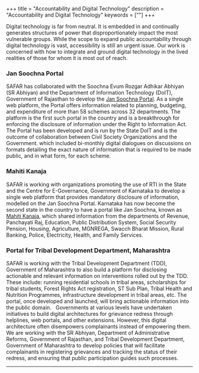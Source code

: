 +++
title = "Accountability and Digital Technology"
description = "Accountability and Digital Technology"
keywords = [""]
+++

Digital technology is far from neutral. It is embedded in and continually generates structures of power that disproportionately impact the most vulnerable groups. While the scope to expand public accountability through digital technology is vast, accessibility is still an urgent issue. Our work is concerned with how to integrate and ground digital technology in the lived realities of those for whom it is most out of reach. 
 
### Jan Soochna Portal 

SAFAR has collaborated with the Soochna Evum Rozgar Adhikar Abhiyan (SR Abhiyan) and the Department of Information Technology (DoIT), Government of Rajasthan to develop the [Jan Soochna Portal](https://jansoochna.rajasthan.gov.in/). As a single web platform, the Portal offers information related to planning, budgeting, and expenditure of more than 58 schemes across 32 departments. The platform is the first such portal in the country and is a breakthrough for enforcing the disclosure of information under the Right to Information Act. The Portal has been developed and is run by the State DoIT and is the outcome of collaboration between Civil Society Organizations and the Government. which included bi-monthly digital dialogues on discussions on  formats detailing the exact nature of information that is required to be made public, and in what form, for each scheme.

### Mahiti Kanaja 

SAFAR is working with organizations promoting the use of RTI in the State and the Centre for E-Governance, Government of Karnataka to develop a single web platform that provides mandatory disclosure of information, modelled on the Jan Soochna Portal. Karnataka has now become the second state in the country to have a portal like Jan Soochna, known as [Mahiti Kanaja](https://mahitikanaja.karnataka.gov.in), which shared information from the departments of Revenue, Panchayati Raj, Education, Public Distribution System, Social Security Pension, Housing, Agriculture, MGNREGA, Swacch Bharat Mission, Rural Banking, Police, Electricity, Health, and Family Services.

### Portal for Tribal Development Department, Maharashtra  

SAFAR is working with the Tribal Development Department (TDD), Government of Maharashtra to also build a platform for disclosing actionable and relevant information on interventions rolled out by the TDD. These include: running residential schools in tribal areas, scholarships for tribal students, Forest Rights Act registration, ST Sub Plan, Tribal Health and Nutrition Programmes, infrastructure development in tribal areas, etc. The portal, once developed and launched, will bring actionable information into the public domain.
 
Governments at various levels have undertaken initiatives to build digital architectures for grievance redress through helplines, web portals, and other extensions. However, this digital architecture often disempowers complainants instead of empowering them. We are working with the SR Abhiyan, Department of Administrative Reforms, Government of Rajasthan, and Tribal Development Department, Government of Maharashtra to develop policies that will facilitate complainants in registering grievances and tracking the status of their redress, and ensuring that public participation guides such processes.

***
